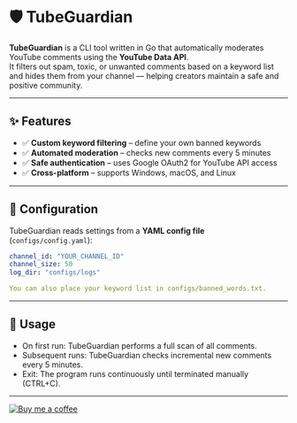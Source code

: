 # 🛡️ TubeGuardian

**TubeGuardian** is a CLI tool written in Go that automatically moderates YouTube comments using the **YouTube Data API**.  
It filters out spam, toxic, or unwanted comments based on a keyword list and hides them from your channel — helping creators maintain a safe and positive community.  

---

## ✨ Features
- ✅ **Custom keyword filtering** – define your own banned keywords  
- ✅ **Automated moderation** – checks new comments every 5 minutes  
- ✅ **Safe authentication** – uses Google OAuth2 for YouTube API access  
- ✅ **Cross-platform** – supports Windows, macOS, and Linux  

---

## 🔑 Configuration
TubeGuardian reads settings from a **YAML config file** (`configs/config.yaml`):

```yaml
channel_id: "YOUR_CHANNEL_ID"
channel_size: 50
log_dir: "configs/logs"

You can also place your keyword list in configs/banned_words.txt.
```

---

## 📖 Usage
- On first run: TubeGuardian performs a full scan of all comments.
- Subsequent runs: TubeGuardian checks incremental new comments every 5 minutes.
- Exit: The program runs continuously until terminated manually (CTRL+C).

---

[![Buy me a coffee](https://cdn.ko-fi.com/cdn/kofi2.png?v=3)](https://ko-fi.com/lunar_flowing)

